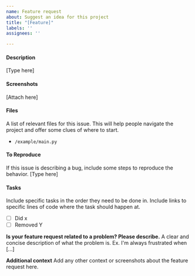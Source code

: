 ```yaml
---
name: Feature request
about: Suggest an idea for this project
title: "[Feature]"
labels: ''
assignees: ''

---
```


#### Description
[Type here]

#### Screenshots
[Attach here]

#### Files
A list of relevant files for this issue. This will help people navigate the project and offer some clues of where to start.
- `/example/main.py`

#### To Reproduce
If this issue is describing a bug, include some steps to reproduce the behavior.
[Type here]

#### Tasks
Include specific tasks in the order they need to be done in. Include links to specific lines of code where the task should happen at.
- [ ] Did x
- [ ] Removed Y

**Is your feature request related to a problem? Please describe.**
A clear and concise description of what the problem is. Ex. I'm always frustrated when [...]

**Additional context**
Add any other context or screenshots about the feature request here.
